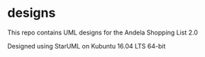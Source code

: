 # designs
This repo contains UML designs for the Andela Shopping List 2.0

Designed using StarUML on Kubuntu 16.04 LTS 64-bit

